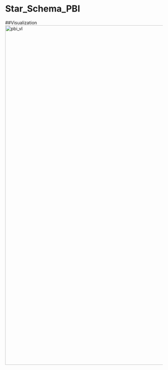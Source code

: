 # Star_Schema_PBI
##Visualization
<img width="1082" alt="pbi_vl" src="https://user-images.githubusercontent.com/80674608/225185053-4b8a7016-431d-4647-9b9d-297a1d1ded6b.png">

